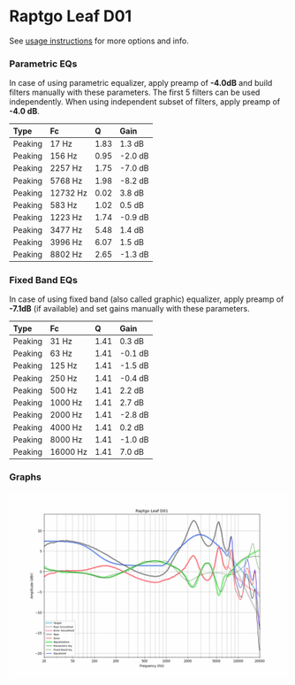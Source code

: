 # Raptgo Leaf D01
See [usage instructions](https://github.com/jaakkopasanen/AutoEq#usage) for more options and info.

### Parametric EQs
In case of using parametric equalizer, apply preamp of **-4.0dB** and build filters manually
with these parameters. The first 5 filters can be used independently.
When using independent subset of filters, apply preamp of **-4.0 dB**.

| Type    | Fc       |    Q | Gain    |
|:--------|:---------|:-----|:--------|
| Peaking | 17 Hz    | 1.83 | 1.3 dB  |
| Peaking | 156 Hz   | 0.95 | -2.0 dB |
| Peaking | 2257 Hz  | 1.75 | -7.0 dB |
| Peaking | 5768 Hz  | 1.98 | -8.2 dB |
| Peaking | 12732 Hz | 0.02 | 3.8 dB  |
| Peaking | 583 Hz   | 1.02 | 0.5 dB  |
| Peaking | 1223 Hz  | 1.74 | -0.9 dB |
| Peaking | 3477 Hz  | 5.48 | 1.4 dB  |
| Peaking | 3996 Hz  | 6.07 | 1.5 dB  |
| Peaking | 8802 Hz  | 2.65 | -1.3 dB |

### Fixed Band EQs
In case of using fixed band (also called graphic) equalizer, apply preamp of **-7.1dB**
(if available) and set gains manually with these parameters.

| Type    | Fc       |    Q | Gain    |
|:--------|:---------|:-----|:--------|
| Peaking | 31 Hz    | 1.41 | 0.3 dB  |
| Peaking | 63 Hz    | 1.41 | -0.1 dB |
| Peaking | 125 Hz   | 1.41 | -1.5 dB |
| Peaking | 250 Hz   | 1.41 | -0.4 dB |
| Peaking | 500 Hz   | 1.41 | 2.2 dB  |
| Peaking | 1000 Hz  | 1.41 | 2.7 dB  |
| Peaking | 2000 Hz  | 1.41 | -2.8 dB |
| Peaking | 4000 Hz  | 1.41 | 0.2 dB  |
| Peaking | 8000 Hz  | 1.41 | -1.0 dB |
| Peaking | 16000 Hz | 1.41 | 7.0 dB  |

### Graphs
![](./Raptgo%20Leaf%20D01.png)